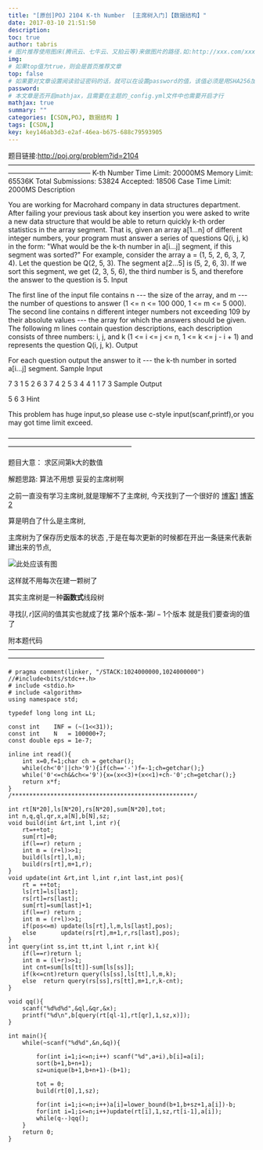 ```yaml
---
title: "[原创]POJ 2104 K-th Number  [主席树入门]【数据结构】"
date: 2017-03-10 21:51:50
description:
toc: true
author: tabris
# 图片推荐使用图床(腾讯云、七牛云、又拍云等)来做图片的路径.如:http://xxx.com/xxx.jpg
img:
# 如果top值为true，则会是首页推荐文章
top: false
# 如果要对文章设置阅读验证密码的话，就可以在设置password的值，该值必须是用SHA256加密后的密码，防止被他人识破
password:
# 本文章是否开启mathjax，且需要在主题的_config.yml文件中也需要开启才行
mathjax: true
summary: ""
categories: [CSDN,POJ, 数据结构 ]
tags: [CSDN,]
key: key146ab3d3-e2af-46ea-b675-688c79593905
---
```


题目链接:http://poj.org/problem?id=2104
————————————————————————————————————————————————
K-th Number
Time Limit: 20000MS		Memory Limit: 65536K
Total Submissions: 53824		Accepted: 18506
Case Time Limit: 2000MS
Description

You are working for Macrohard company in data structures department. After failing your previous task about key insertion you were asked to write a new data structure that would be able to return quickly k-th order statistics in the array segment.
That is, given an array a[1...n] of different integer numbers, your program must answer a series of questions Q(i, j, k) in the form: "What would be the k-th number in a[i...j] segment, if this segment was sorted?"
For example, consider the array a = (1, 5, 2, 6, 3, 7, 4). Let the question be Q(2, 5, 3). The segment a[2...5] is (5, 2, 6, 3). If we sort this segment, we get (2, 3, 5, 6), the third number is 5, and therefore the answer to the question is 5.
Input

The first line of the input file contains n --- the size of the array, and m --- the number of questions to answer (1 <= n <= 100 000, 1 <= m <= 5 000).
The second line contains n different integer numbers not exceeding 109 by their absolute values --- the array for which the answers should be given.
The following m lines contain question descriptions, each description consists of three numbers: i, j, and k (1 <= i <= j <= n, 1 <= k <= j - i + 1) and represents the question Q(i, j, k).
Output

For each question output the answer to it --- the k-th number in sorted a[i...j] segment.
Sample Input

7 3
1 5 2 6 3 7 4
2 5 3
4 4 1
1 7 3
Sample Output

5
6
3
Hint

This problem has huge input,so please use c-style input(scanf,printf),or you may got time limit exceed.

——————————————————————————————————————————————————————



题目大意：
求区间第k大的数值

解题思路:
算法不用想 妥妥的主席树啊

之前一直没有学习主席树,就是理解不了主席树,
今天找到了一个很好的
[博客1](http://www.cnblogs.com/zyf0163/p/4749042.html)
[博客2](http://blog.csdn.net/metalseed/article/details/8045038)

算是明白了什么是主席树,

主席树为了保存历史版本的状态 ,于是在每次更新的时候都在开出一条链来代表新建出来的节点,

![此处应该有图](http://img.blog.csdn.net/20170310214521801?watermark/2/text/aHR0cDovL2Jsb2cuY3Nkbi5uZXQvcXFfMzMxODQxNzE=/font/5a6L5L2T/fontsize/400/fill/I0JBQkFCMA==/dissolve/70/gravity/SouthEast)

这样就不用每次在建一颗树了

其实主席树是一种**函数式**线段树

寻找$[l,r]$区间的值其实也就成了找 第$R$个版本-第$l-1$个版本 就是我们要查询的值了

附本题代码
——————————————————————————————————————————————————
```
# pragma comment(linker, "/STACK:1024000000,1024000000")
//#include<bits/stdc++.h>
# include <stdio.h>
# include <algorithm>
using namespace std;

typedef long long int LL;

const int    INF = (~(1<<31));
const int    N   = 100000+7;
const double eps = 1e-7;

inline int read(){
    int x=0,f=1;char ch = getchar();
    while(ch<'0'||ch>'9'){if(ch=='-')f=-1;ch=getchar();}
    while('0'<=ch&&ch<='9'){x=(x<<3)+(x<<1)+ch-'0';ch=getchar();}
    return x*f;
}
/****************************************************/

int rt[N*20],ls[N*20],rs[N*20],sum[N*20],tot;
int n,q,ql,qr,x,a[N],b[N],sz;
void build(int &rt,int l,int r){
    rt=++tot;
    sum[rt]=0;
    if(l==r) return ;
    int m = (r+l)>>1;
    build(ls[rt],l,m);
    build(rs[rt],m+1,r);
}
void update(int &rt,int l,int r,int last,int pos){
    rt = ++tot;
    ls[rt]=ls[last];
    rs[rt]=rs[last];
    sum[rt]=sum[last]+1;
    if(l==r) return ;
    int m = (r+l)>>1;
    if(pos<=m) update(ls[rt],l,m,ls[last],pos);
    else       update(rs[rt],m+1,r,rs[last],pos);
}
int query(int ss,int tt,int l,int r,int k){
    if(l==r)return l;
    int m = (l+r)>>1;
    int cnt=sum[ls[tt]]-sum[ls[ss]];
    if(k<=cnt)return query(ls[ss],ls[tt],l,m,k);
    else  return query(rs[ss],rs[tt],m+1,r,k-cnt);
}

void qq(){
    scanf("%d%d%d",&ql,&qr,&x);
    printf("%d\n",b[query(rt[ql-1],rt[qr],1,sz,x)]);
}

int main(){
    while(~scanf("%d%d",&n,&q)){

        for(int i=1;i<=n;i++) scanf("%d",a+i),b[i]=a[i];
        sort(b+1,b+n+1);
        sz=unique(b+1,b+n+1)-(b+1);

        tot = 0;
        build(rt[0],1,sz);

        for(int i=1;i<=n;i++)a[i]=lower_bound(b+1,b+sz+1,a[i])-b;
        for(int i=1;i<=n;i++)update(rt[i],1,sz,rt[i-1],a[i]);
        while(q--)qq();
    }
    return 0;
}


```